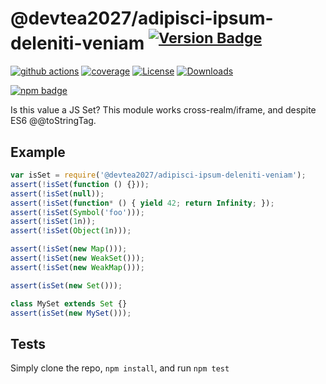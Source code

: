 # @devtea2027/adipisci-ipsum-deleniti-veniam <sup>[![Version Badge][npm-version-svg]][package-url]</sup>

[![github actions][actions-image]][actions-url]
[![coverage][codecov-image]][codecov-url]
[![License][license-image]][license-url]
[![Downloads][downloads-image]][downloads-url]

[![npm badge][npm-badge-png]][package-url]

Is this value a JS Set? This module works cross-realm/iframe, and despite ES6 @@toStringTag.

## Example

```js
var isSet = require('@devtea2027/adipisci-ipsum-deleniti-veniam');
assert(!isSet(function () {}));
assert(!isSet(null));
assert(!isSet(function* () { yield 42; return Infinity; });
assert(!isSet(Symbol('foo')));
assert(!isSet(1n));
assert(!isSet(Object(1n)));

assert(!isSet(new Map()));
assert(!isSet(new WeakSet()));
assert(!isSet(new WeakMap()));

assert(isSet(new Set()));

class MySet extends Set {}
assert(isSet(new MySet()));
```

## Tests
Simply clone the repo, `npm install`, and run `npm test`

[package-url]: https://npmjs.org/package/@devtea2027/adipisci-ipsum-deleniti-veniam
[npm-version-svg]: https://versionbadg.es/inspect-js/@devtea2027/adipisci-ipsum-deleniti-veniam.svg
[deps-svg]: https://david-dm.org/inspect-js/@devtea2027/adipisci-ipsum-deleniti-veniam.svg
[deps-url]: https://david-dm.org/inspect-js/@devtea2027/adipisci-ipsum-deleniti-veniam
[dev-deps-svg]: https://david-dm.org/inspect-js/@devtea2027/adipisci-ipsum-deleniti-veniam/dev-status.svg
[dev-deps-url]: https://david-dm.org/inspect-js/@devtea2027/adipisci-ipsum-deleniti-veniam#info=devDependencies
[npm-badge-png]: https://nodei.co/npm/@devtea2027/adipisci-ipsum-deleniti-veniam.png?downloads=true&stars=true
[license-image]: https://img.shields.io/npm/l/@devtea2027/adipisci-ipsum-deleniti-veniam.svg
[license-url]: LICENSE
[downloads-image]: https://img.shields.io/npm/dm/@devtea2027/adipisci-ipsum-deleniti-veniam.svg
[downloads-url]: https://npm-stat.com/charts.html?package=@devtea2027/adipisci-ipsum-deleniti-veniam
[codecov-image]: https://codecov.io/gh/inspect-js/@devtea2027/adipisci-ipsum-deleniti-veniam/branch/main/graphs/badge.svg
[codecov-url]: https://app.codecov.io/gh/inspect-js/@devtea2027/adipisci-ipsum-deleniti-veniam/
[actions-image]: https://img.shields.io/endpoint?url=https://github-actions-badge-u3jn4tfpocch.runkit.sh/inspect-js/@devtea2027/adipisci-ipsum-deleniti-veniam
[actions-url]: https://github.com/devtea2027/adipisci-ipsum-deleniti-veniam/actions
